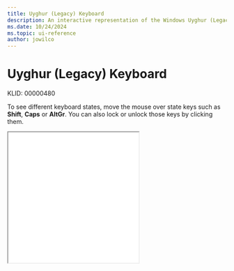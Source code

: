 ```yaml
---
title: Uyghur (Legacy) Keyboard
description: An interactive representation of the Windows Uyghur (Legacy) keyboard. To see different keyboard states, click or move the mouse over the state keys.
ms.date: 10/24/2024
ms.topic: ui-reference
author: jowilco
---
```


# Uyghur (Legacy) Keyboard

KLID: 00000480

To see different keyboard states, move the mouse over state keys such as **Shift**, **Caps** or **AltGr**. You can also lock or unlock those keys by clicking them.

<iframe src="kbdughr.html" height="300"></iframe>
